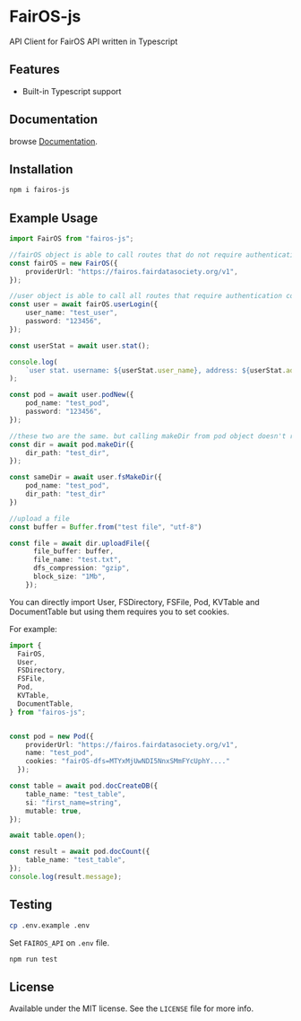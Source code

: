 # FairOS-js

API Client for FairOS API written in Typescript



## Features

- Built-in Typescript support



## Documentation

browse [Documentation](https://soheil555.github.io/fairOS-js).



## Installation

```bash
npm i fairos-js
```



## Example Usage

```typescript
import FairOS from "fairos-js";

//fairOS object is able to call routes that do not require authentication cookie
const fairOS = new FairOS({
    providerUrl: "https://fairos.fairdatasociety.org/v1",
});

//user object is able to call all routes that require authentication cookie
const user = await fairOS.userLogin({
    user_name: "test_user",
    password: "123456",
});

const userStat = await user.stat();

console.log(
    `user stat. username: ${userStat.user_name}, address: ${userStat.address}`
);

const pod = await user.podNew({
    pod_name: "test_pod",
    password: "123456",
});

//these two are the same. but calling makeDir from pod object doesn't require you to set pod_name every time.
const dir = await pod.makeDir({
    dir_path: "test_dir",
});

const sameDir = await user.fsMakeDir({
    pod_name: "test_pod",
    dir_path: "test_dir"
}) 

//upload a file
const buffer = Buffer.from("test file", "utf-8")

const file = await dir.uploadFile({
      file_buffer: buffer,
      file_name: "test.txt",
      dfs_compression: "gzip",
      block_size: "1Mb",
    });
```



You can directly import User, FSDirectory, FSFile, Pod, KVTable and DocumentTable but using them requires you to set cookies.

For example:

```typescript
import {
  FairOS,
  User,
  FSDirectory,
  FSFile,
  Pod,
  KVTable,
  DocumentTable,
} from "fairos-js";


const pod = new Pod({
    providerUrl: "https://fairos.fairdatasociety.org/v1",
    name: "test_pod",
    cookies: "fairOS-dfs=MTYxMjUwNDI5NnxSMmFYcUphY...."
  });

const table = await pod.docCreateDB({
    table_name: "test_table",
    si: "first_name=string",
    mutable: true,
});

await table.open();

const result = await pod.docCount({
    table_name: "test_table",
});
console.log(result.message);
```





## Testing

```bash
cp .env.example .env
```

Set `FAIROS_API` on `.env` file.

```bash
npm run test
```



## License

Available under the MIT license. See the `LICENSE` file for more info.

